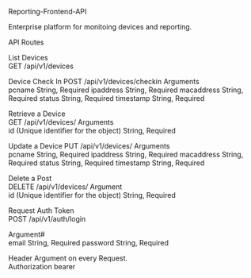 Reporting-Frontend-API

Enterprise platform for monitoing devices and reporting. 

API Routes

List Devices	
GET 	/api/v1/devices
	
Device Check In	
POST	/api/v1/devices/checkin
Arguments	
pcname	String, Required
ipaddress	String, Required
macaddress	String, Required
status	String, Required
timestamp	String, Required
	
Retrieve a Device	
GET	/api/v1/devices/<id>
Arguments	
id (Unique identifier for the object)	String, Required
	
Update a Device	
PUT	/api/v1/devices/<id>
Arguments	
pcname	String, Required
ipaddress	String, Required
macaddress	String, Required
status	String, Required
timestamp	String, Required
	
Delete a Post	
DELETE	/api/v1/devices/<id>
Argument	
id (Unique identifier for the object)	String, Required


Request Auth Token	
POST	/api/v1/auth/login
	
Argument#	
email	String, Required
password	String, Required
	
	
Header Argument on every Request.	
Authorization	bearer <Token Key>
